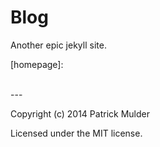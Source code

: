 # Blog

Another epic jekyll site.

[homepage]: 

<br>
---

Copyright (c) 2014 Patrick Mulder

Licensed under the MIT license.